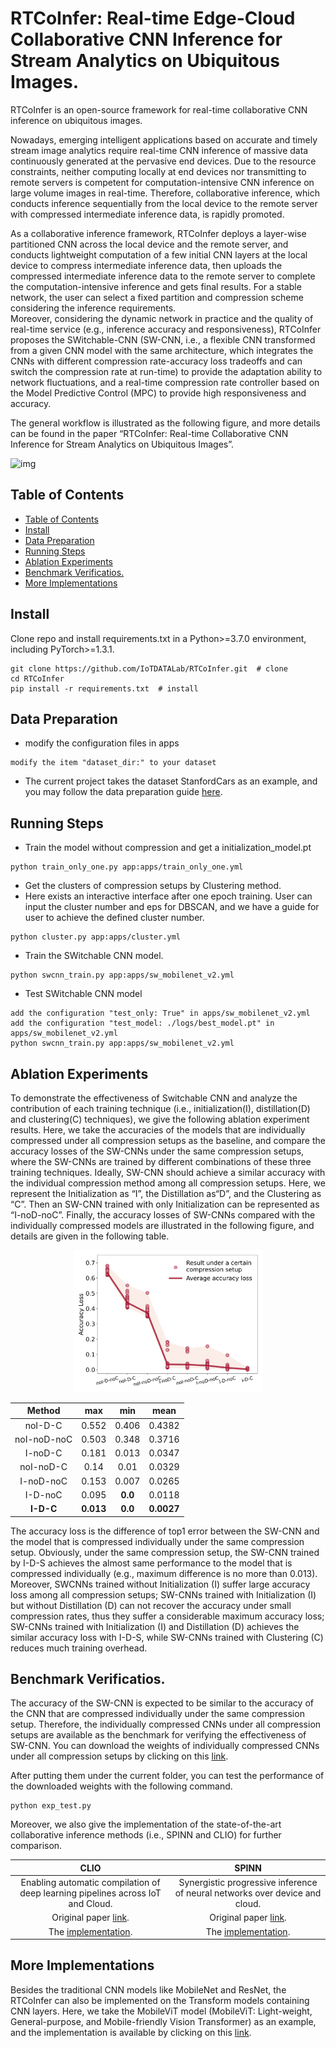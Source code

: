 # RTCoInfer: Real-time Edge-Cloud Collaborative CNN Inference for Stream Analytics on Ubiquitous Images.
RTCoInfer is an open-source framework for real-time collaborative CNN inference on ubiquitous images.  

Nowadays, emerging intelligent applications based on accurate and timely stream image analytics require real-time CNN inference of massive data continuously generated at the pervasive end devices. Due to the resource constraints, neither computing locally at end devices nor transmitting to remote servers is competent for computation-intensive CNN inference on large volume images in real-time. Therefore, collaborative inference, which conducts inference sequentially from the local device to the remote server with compressed intermediate inference data, is rapidly promoted.   

As a collaborative inference framework, RTCoInfer deploys a layer-wise partitioned CNN across the local device and the remote server, and conducts lightweight computation of a few initial CNN layers at the local device to compress intermediate inference data, then uploads the compressed intermediate inference data to the remote server to complete the computation-intensive inference and gets final results. For a stable network, the user can select a fixed partition and compression scheme considering the inference requirements.   
Moreover, considering the dynamic network in practice and the quality of real-time service (e.g., inference accuracy and responsiveness), RTCoInfer proposes the SWitchable-CNN (SW-CNN, i.e., a flexible CNN transformed from a given CNN model with the same architecture, which integrates the CNNs with different compression rate-accuracy loss tradeoffs and can switch the compression rate at run-time) to provide the adaptation ability to network fluctuations, and a real-time compression rate controller based on the Model Predictive Control (MPC) to provide high responsiveness and accuracy.  

The general workflow is illustrated as the following figure, and more details can be found in the paper “RTCoInfer: Real-time Collaborative CNN Inference for Stream Analytics on Ubiquitous Images”.

![img](assets/img/main.png)

## Table of Contents
  - [Table of Contents](#table-of-contents)
  - [Install](#install)
  - [Data Preparation](#data-preparation)
  - [Running Steps](#running-steps)
  - [Ablation Experiments](#ablation-experiments)
  - [Benchmark Verificatios.](#benchmark-verificatios)
  - [More Implementations](#more-implementations)

## Install
Clone repo and install requirements.txt in a Python>=3.7.0 environment, including PyTorch>=1.3.1.
```
git clone https://github.com/IoTDATALab/RTCoInfer.git  # clone
cd RTCoInfer
pip install -r requirements.txt  # install
```
## Data Preparation
* modify the configuration files in apps
```
modify the item "dataset_dir:" to your dataset 
```
* The current project takes the dataset StanfordCars as an example, and you may follow the data preparation guide [here](https://ai.stanford.edu/~jkrause/cars/car_dataset.html).

## Running Steps
* Train the model without compression and get a initialization_model.pt
```
python train_only_one.py app:apps/train_only_one.yml
```
* Get the clusters of compression setups by Clustering method.
* Here exists an interactive interface after one epoch training. User can input the cluster number and eps for DBSCAN, and we have a guide for user to achieve the defined cluster number. 
```
python cluster.py app:apps/cluster.yml
```
* Train the SWitchable CNN model.
```
python swcnn_train.py app:apps/sw_mobilenet_v2.yml
```
* Test SWitchable CNN model
```
add the configuration "test_only: True" in apps/sw_mobilenet_v2.yml
add the configuration "test_model: ./logs/best_model.pt" in apps/sw_mobilenet_v2.yml
python swcnn_train.py app:apps/sw_mobilenet_v2.yml
```

## Ablation Experiments
To demonstrate the effectiveness of Switchable CNN and analyze the contribution of each training technique (i.e., initialization(I), distillation(D) and clustering(C) techniques), we give the following ablation experiment results. Here, we take the accuracies of the models that are individually compressed under all compression setups as the baseline, and compare the accuracy losses of the SW-CNNs under the
same compression setups, where the SW-CNNs are trained by different combinations of these three training techniques.
Ideally, SW-CNN should achieve a similar accuracy with the individual compression method among all compression setups. Here, we represent the Initialization as “I”, the Distillation as“D”, and the Clustering as “C”. Then an SW-CNN trained with only Initialization can be represented as “I-noD-noC”. Finally, the accuracy losses of SW-CNNs compared with the individually compressed models are illustrated in the following figure, and details are given in the following table.
<div align="center">

<img src = assets/img/results.png width=60% />  

</div>

<div align="center">

|Method|max|min|mean|
|:---------:|:-----:|:-----:|:------:|
|noI-D-C|0.552|0.406|0.4382|
|noI-noD-noC|0.503|0.348|0.3716|
|I-noD-C|0.181|0.013|0.0347|
|noI-noD-C|0.14|0.01|0.0329|
|I-noD-noC|0.153|0.007|0.0265|
|I-D-noC|0.095|**0.0**|0.0118|
|**I-D-C**|**0.013**|**0.0**|**0.0027**|

</div>

The accuracy loss is the difference of top1 error between the SW-CNN and the model that is compressed individually under the same compression setup.
Obviously, under the same compression setup, the SW-CNN trained by I-D-S achieves the almost same performance to the model that is compressed individually (e.g., maximum difference is no more than 0.013).
Moreover, SWCNNs trained without Initialization (I) suffer large accuracy loss among all compression setups; SW-CNNs trained with Initialization (I) but without Distillation (D) can not recover the accuracy under small compression rates, thus they suffer a considerable maximum accuracy loss; SW-CNNs trained with Initialization (I) and Distillation (D) achieves the similar accuracy loss with I-D-S, while SW-CNNs trained with Clustering (C) reduces much training overhead.


## Benchmark Verificatios.
The accuracy of the SW-CNN is expected to be similar to the accuracy of the CNN that are compressed individually under the same compression setup. Therefore, the individually compressed CNNs under all compression setups are available as the benchmark for verifying the effectiveness of SW-CNN. You can download the weights of individually compressed CNNs under all compression setups by clicking on this [link](https://drive.google.com/drive/folders/1RGwLZUXjmtA3b_ok1v3Lcrwx-dGeidMU?usp=sharing).

After putting them under the current folder, you can test the performance of the downloaded weights with the following command.
```
python exp_test.py
```
Moreover, we also give the implementation of the state-of-the-art collaborative inference methods (i.e., SPINN and CLIO) for further comparison. 

<div align="center">

|CLIO|SPINN|
|:-:|:-:|
|Enabling automatic compilation of deep learning pipelines across IoT and Cloud. |Synergistic progressive inference of neural networks over device and cloud.
Original paper [link](https://dl.acm.org/doi/pdf/10.1145/3372224.3419215). |Original paper [link](https://dl.acm.org/doi/pdf/10.1145/3372224.3419194). 
The [implementation](https://github.com/IoTDATALab/RTCoInfer/tree/main/CLIO).  |The [implementation](https://github.com/IoTDATALab/RTCoInfer/tree/main/SPINN). |

</div>

## More Implementations
Besides the traditional CNN models like MobileNet and ResNet, the RTCoInfer can also be implemented on the Transform models containing CNN layers. Here, we take the MobileViT model (MobileViT: Light-weight, General-purpose, and Mobile-friendly Vision Transformer) as an example, and the implementation is available by clicking on this [link](https://github.com/IoTDATALab/RTCoInfer/tree/main/MobileViT). 
